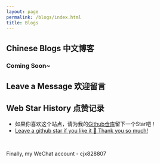 ```yaml
---
layout: page
permalink: /blogs/index.html
title: Blogs
---
```


## Chinese Blogs 中文博客

### Coming Soon~

## Leave a Message 欢迎留言

<!-- <br>

{% include disqus.html %} 

<br> -->

## Web Star History 点赞记录

- 如果你喜欢这个站点，请为我的[Github仓库](https://github.com/PlutoKirito/PlutoKirito.github.io)留下一个Star吧！
- [Leave a github star if you like it 🥰 Thank you so much!](https://github.com/PlutoKirito/PlutoKirito.github.io) 

<br>
<!-- [![Star History Chart](https://api.star-history.com/svg?repos=PlutoKirito/PlutoKirito.github.io&type=Date)](https://star-history.com/#PlutoKirito/PlutoKirito.github.io&Date) -->

Finally, my WeChat account - cjx828807

<br>
